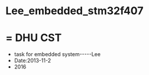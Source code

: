 #   Lee_embedded_stm32f407
=
          DHU  CST
=
* task for embedded system-----Lee
* Date:2013-11-2
* 2016

